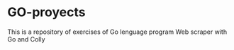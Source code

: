 # GO-proyects
This is a repository of exercises of Go lenguage program
Web scraper with Go and Colly

